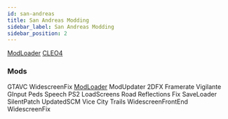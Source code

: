 ```yaml
---
id: san-andreas
title: San Andreas Modding
sidebar_label: San Andreas Modding
sidebar_position: 2
---
```


[ModLoader](https://github.com/thelink2012/modloader/releases)
[CLEO4](https://github.com/cleolibrary/CLEO4)

### Mods
GTAVC WidescreenFix
[ModLoader](https://github.com/thelink2012/modloader/releases)
ModUpdater
2DFX
Framerate Vigilante
GInput
Peds Speech
PS2 LoadScreens
Road Reflections Fix
SaveLoader
SilentPatch
UpdatedSCM
Vice City Trails
WidescreenFrontEnd
WidescreenFix